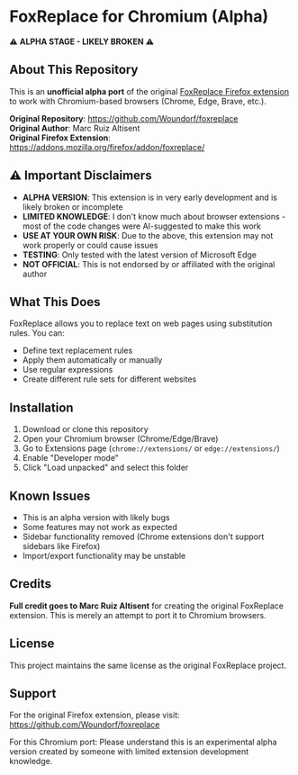 # FoxReplace for Chromium (Alpha)

⚠️ **ALPHA STAGE - LIKELY BROKEN** ⚠️

## About This Repository

This is an **unofficial alpha port** of the original [FoxReplace Firefox extension](https://github.com/Woundorf/foxreplace) to work with Chromium-based browsers (Chrome, Edge, Brave, etc.).

**Original Repository**: https://github.com/Woundorf/foxreplace  
**Original Author**: Marc Ruiz Altisent  
**Original Firefox Extension**: https://addons.mozilla.org/firefox/addon/foxreplace/

## ⚠️ Important Disclaimers

- **ALPHA VERSION**: This extension is in very early development and is likely broken or incomplete
- **LIMITED KNOWLEDGE**: I don't know much about browser extensions - most of the code changes were AI-suggested to make this work
- **USE AT YOUR OWN RISK**: Due to the above, this extension may not work properly or could cause issues
- **TESTING**: Only tested with the latest version of Microsoft Edge
- **NOT OFFICIAL**: This is not endorsed by or affiliated with the original author

## What This Does

FoxReplace allows you to replace text on web pages using substitution rules. You can:
- Define text replacement rules
- Apply them automatically or manually
- Use regular expressions
- Create different rule sets for different websites

## Installation

1. Download or clone this repository
2. Open your Chromium browser (Chrome/Edge/Brave)
3. Go to Extensions page (`chrome://extensions/` or `edge://extensions/`)
4. Enable "Developer mode"
5. Click "Load unpacked" and select this folder

## Known Issues

- This is an alpha version with likely bugs
- Some features may not work as expected
- Sidebar functionality removed (Chrome extensions don't support sidebars like Firefox)
- Import/export functionality may be unstable

## Credits

**Full credit goes to Marc Ruiz Altisent** for creating the original FoxReplace extension. This is merely an attempt to port it to Chromium browsers.

## License

This project maintains the same license as the original FoxReplace project.

## Support

For the original Firefox extension, please visit: https://github.com/Woundorf/foxreplace

For this Chromium port: Please understand this is an experimental alpha version created by someone with limited extension development knowledge.